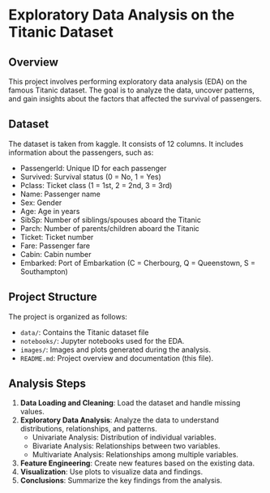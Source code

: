 # Exploratory Data Analysis on the Titanic Dataset

## Overview 

This project involves performing exploratory data analysis (EDA) on the famous Titanic dataset. The goal is to analyze the data, uncover patterns, and gain insights about the factors that affected the survival of passengers.

## Dataset

The dataset is taken from kaggle. It consists of 12 columns.  It includes information about the passengers, such as:

- PassengerId: Unique ID for each passenger
- Survived: Survival status (0 = No, 1 = Yes)
- Pclass: Ticket class (1 = 1st, 2 = 2nd, 3 = 3rd)
- Name: Passenger name
- Sex: Gender
- Age: Age in years
- SibSp: Number of siblings/spouses aboard the Titanic
- Parch: Number of parents/children aboard the Titanic
- Ticket: Ticket number
- Fare: Passenger fare
- Cabin: Cabin number
- Embarked: Port of Embarkation (C = Cherbourg, Q = Queenstown, S = Southampton)

## Project Structure

The project is organized as follows:

- `data/`: Contains the Titanic dataset file
- `notebooks/`: Jupyter notebooks used for the EDA.
- `images/`: Images and plots generated during the analysis.
- `README.md`: Project overview and documentation (this file).

## Analysis Steps

1. **Data Loading and Cleaning**: Load the dataset and handle missing values.
2. **Exploratory Data Analysis**: Analyze the data to understand distributions, relationships, and patterns.
    - Univariate Analysis: Distribution of individual variables.
    - Bivariate Analysis: Relationships between two variables.
    - Multivariate Analysis: Relationships among multiple variables.
3. **Feature Engineering**: Create new features based on the existing data.
4. **Visualization**: Use plots to visualize data and findings.
5. **Conclusions**: Summarize the key findings from the analysis.
